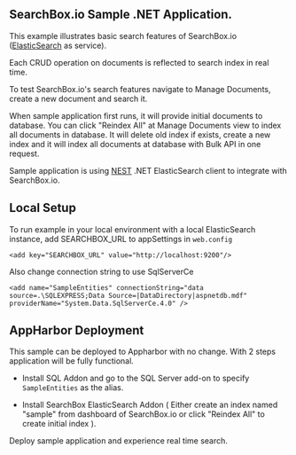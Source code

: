 ﻿## SearchBox.io Sample .NET Application.

This example illustrates basic search features of SearchBox.io ([ElasticSearch](http://www.elasticsearch.org) as service).

Each CRUD operation on documents is reflected to search index in real time.

To test SearchBox.io's search features navigate to Manage Documents, create a new document and search it.

When sample application first runs, it will provide initial documents to database. You can click "Reindex All" at Manage Documents view to index all documents in database. It will delete old index if exists, create a new index and it will index all documents at database with Bulk API in one request.

Sample application is using [NEST](https://github.com/Mpdreamz/NEST) .NET ElasticSearch client to integrate with SearchBox.io.


## Local Setup

To run example in your local environment with a local ElasticSearch instance, add SEARCHBOX_URL to appSettings in `web.config`

    <add key="SEARCHBOX_URL" value="http://localhost:9200"/>

Also change connection string to use SqlServerCe

    <add name="SampleEntities" connectionString="data source=.\SQLEXPRESS;Data Source=|DataDirectory|aspnetdb.mdf" providerName="System.Data.SqlServerCe.4.0" />


## AppHarbor Deployment

This sample can be deployed to Appharbor with no change. With 2 steps application will be fully functional.

* Install SQL Addon and go to the SQL Server add-on to specify `SampleEntities` as the alias.

* Install SearchBox ElasticSearch Addon ( Either create an index named "sample" from dashboard of SearchBox.io or click "Reindex All" to create initial index ).

Deploy sample application and experience real time search.